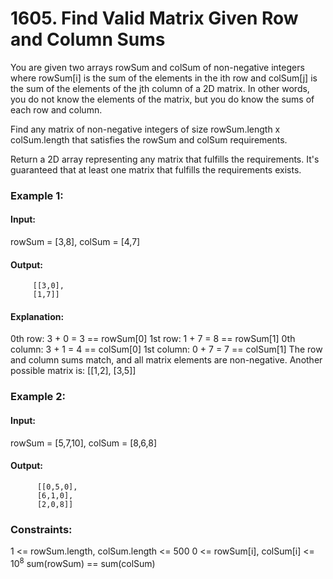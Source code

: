 # 1605. Find Valid Matrix Given Row and Column Sums
You are given two arrays rowSum and colSum of non-negative integers where rowSum[i] is the sum of the elements in the ith row and colSum[j] is the sum of the elements of the jth column of a 2D matrix. In other words, you do not know the elements of the matrix, but you do know the sums of each row and column.

Find any matrix of non-negative integers of size rowSum.length x colSum.length that satisfies the rowSum and colSum requirements.

Return a 2D array representing any matrix that fulfills the requirements. It's guaranteed that at least one matrix that fulfills the requirements exists.

### Example 1:
#### Input:
rowSum = [3,8], colSum = [4,7]
#### Output:
         [[3,0],
         [1,7]]
#### Explanation: 
0th row: 3 + 0 = 3 == rowSum[0]
1st row: 1 + 7 = 8 == rowSum[1]
0th column: 3 + 1 = 4 == colSum[0]
1st column: 0 + 7 = 7 == colSum[1]
The row and column sums match, and all matrix elements are non-negative.
Another possible matrix is: [[1,2],
                             [3,5]]
### Example 2:
#### Input: 
rowSum = [5,7,10], colSum = [8,6,8]
#### Output:
          [[0,5,0],
          [6,1,0],
          [2,0,8]]
 
### Constraints:
1 <= rowSum.length, colSum.length <= 500
0 <= rowSum[i], colSum[i] <= $`10^8`$
sum(rowSum) == sum(colSum)

